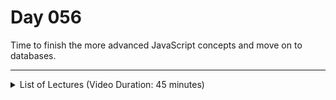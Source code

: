 # Day 056
Time to finish the more advanced JavaScript concepts and move on to databases.

---

<details>
    <summary>List of Lectures (Video Duration: 45 minutes)</summary>
    <ul>
        <li>Diving Into Asynchronous Code & Callback Functions</li>
        <li>Introducing Promises</li>
        <li>Asynchronous Code & Error Handling</li>
        <li>Improving Code With async / await</li>
        <li>Quiz 17 - Learning Check: Asynchronous Code</li>
        <li>Module Summary</li>
        <hr>
        <li>Module Introduction</li>
        <li>Why Databases? And What Are Databases In The First Place?</li>
    </ul>
</details>